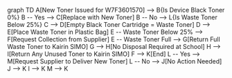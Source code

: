 graph TD
    A[New Toner Issued for W7F3601570] --> B{Is Device Black Toner 0%}
    B -- Yes --> C[Replace with New Toner]
    B -- No --> L{Is Waste Toner Below 25%}
    C --> D[Empty Black Toner Cartridge = Waste Toner]
    D --> E[Place Waste Toner in Plastic Bag]
    E -- Waste Toner Below 25% --> F[Request Collection from Supplier]
    E -- Waste Toner Full --> G[Return Full Waste Toner to Kairin SIMO]
    G --> H[No Disposal Required at School]
    H --> I[Return Any Unused Toner to Kairin SIMO]
    F --> K[End]
    L -- Yes --> M[Request Supplier to Deliver New Toner]
    L -- No --> J[No Action Needed]
    J --> K
    I --> K
    M --> K
